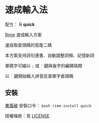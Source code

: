 # 速成輸入法

配方： ℞ **quick**

[Rime](https://rime.im) 速成輸入方案

速成取倉頡碼的首尾二碼

本方案支持詞句連書、自動調整詞頻、記憶新詞

單碼字可綴以 `;` 或 `'` 鍵與後字的編碼隔開

以 <code>`</code> 鍵開始輸入拼音反查單字倉頡碼

## 安裝

[東風破](https://github.com/rime/plum) 安裝口令： `bash rime-install quick`

授權條款：見 [LICENSE](LICENSE)

